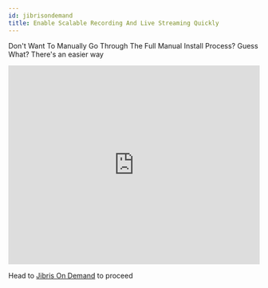 ```yaml
---
id: jibrisondemand
title: Enable Scalable Recording And Live Streaming Quickly
---
```


Don't Want To Manually Go Through The Full Manual Install Process? Guess What? There's an easier way

<iframe width="100%" height="400" src="https://www.youtube.com/embed/HZ1tnsy7sv0" frameborder="0" allow="accelerometer; autoplay; encrypted-media; gyroscope; picture-in-picture" allowfullscreen></iframe>

Head to [Jibris On Demand](https://jibrisondemand.com) to proceed
